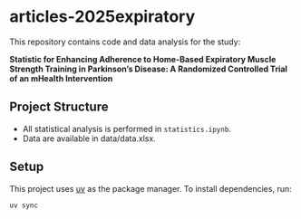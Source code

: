 # articles-2025expiratory

This repository contains code and data analysis for the study:

**Statistic for Enhancing Adherence to Home-Based Expiratory Muscle Strength Training in Parkinson’s Disease: A Randomized Controlled Trial of an mHealth Intervention**

## Project Structure

- All statistical analysis is performed in `statistics.ipynb`.
- Data are available in data/data.xlsx.
## Setup

This project uses [uv](https://github.com/astral-sh/uv) as the package manager. To install dependencies, run:

```bash
uv sync
```